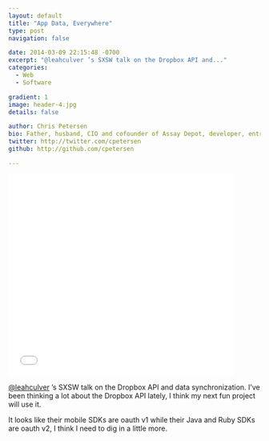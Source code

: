 ```yaml
---
layout: default
title: "App Data, Everywhere"
type: post
navigation: false

date: 2014-03-09 22:15:48 -0700
excerpt: "@leahculver ’s SXSW talk on the Dropbox API and..."
categories:
  - Web
  - Software

gradient: 1
image: header-4.jpg
details: false

author: Chris Petersen
bio: Father, husband, CIO and cofounder of Assay Depot, developer, entrepreneur and technologist.
twitter: http://twitter.com/cpetersen
github: http://github.com/cpetersen

---
```


<iframe class="embedly-embed" src="//cdn.embedly.com/widgets/media.html?src=https%3A%2F%2Fspeakerdeck.com%2Fplayer%2Fd7bb75408a1201314fd82e495bfddc49&url=https%3A%2F%2Fspeakerdeck.com%2Fleah%2Fapp-data-everywhere-cross-device-content-sharing&image=https%3A%2F%2Fspeakerd.s3.amazonaws.com%2Fpresentations%2Fd7bb75408a1201314fd82e495bfddc49%2Fslide_0.jpg&key=d815972c91e546edb5d2d02e509f8b1c&type=text%2Fhtml&schema=speakerdeck" width="450" height="401" scrolling="no" frameborder="0" allowfullscreen></iframe>

 [@leahculver](https://twitter.com/leahculver) ’s SXSW talk on the Dropbox API and data synchronization. I’ve been thinking a lot about the Dropbox API lately, I think my next fun project will use it.  

 It looks like their mobile SDKs are oauth v1 while their Java and Ruby SDKs are oauth v2, I think I need to dig in a little more. 
